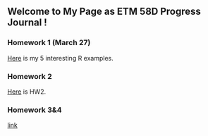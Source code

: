 
## Welcome to My Page as ETM 58D Progress Journal !

### Homework 1 (March 27)

[Here](https://rpubs.com/senatorlakk/882841) is my 5 interesting R examples.

### Homework 2
[Here](https://rpubs.com/senatorlakk/907941) is HW2.

### Homework 3&4

[link](https://moodle.boun.edu.tr/login/)

